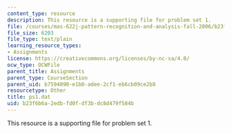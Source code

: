 ```yaml
---
content_type: resource
description: This resource is a supporting file for problem set 1.
file: /courses/mas-622j-pattern-recognition-and-analysis-fall-2006/b23f6b6a2edbfd0fdf3bdc8d479f584b_ps1.dat
file_size: 6203
file_type: text/plain
learning_resource_types:
- Assignments
license: https://creativecommons.org/licenses/by-nc-sa/4.0/
ocw_type: OCWFile
parent_title: Assignments
parent_type: CourseSection
parent_uid: b7594090-e1b0-adee-2cf1-eb6cb09ce2b8
resourcetype: Other
title: ps1.dat
uid: b23f6b6a-2edb-fd0f-df3b-dc8d479f584b
---
```

This resource is a supporting file for problem set 1.